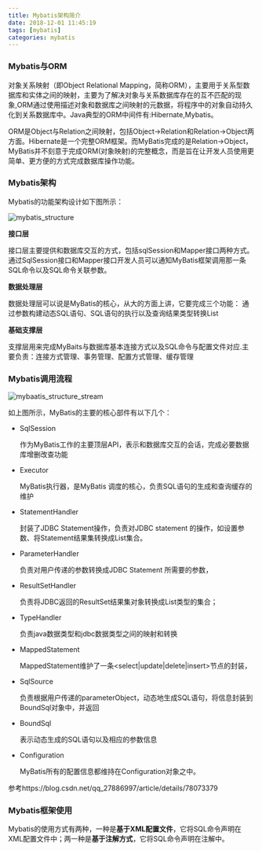 ```yaml
---
title: Mybatis架构简介
date: 2018-12-01 11:45:19
tags: [mybatis]
categories: mybatis
---
```

### Mybatis与ORM

对象关系映射（即Object Relational Mapping，简称ORM），主要用于关系型数据库和实体之间的映射，主要为了解决对象与关系数据库存在的互不匹配的现象,ORM通过使用描述对象和数据库之间映射的元数据，将程序中的对象自动持久化到关系数据库中。Java典型的ORM中间件有:Hibernate,Mybatis。

ORM是Object与Relation之间映射，包括Object->Relation和Relation->Object两方面。Hibernate是一个完整ORM框架。而MyBatis完成的是Relation->Object，MyBatis并不刻意于完成ORM(对象映射)的完整概念，而是旨在让开发人员使用更简单、更方便的方式完成数据库操作功能。

### Mybatis架构

Mybatis的功能架构设计如下图所示：

![mybatis_structure](/images/2018-12/mybatis_structure.png)

**接口层**

接口层主要提供和数据库交互的方式，包括sqlSession和Mapper接口两种方式。通过SqlSession接口和Mapper接口开发人员可以通知MyBatis框架调用那一条SQL命令以及SQL命令关联参数。

**数据处理层**

数据处理层可以说是MyBatis的核心，从大的方面上讲，它要完成三个功能： 通过参数构建动态SQL语句、SQL语句的执行以及查询结果类型转换List

**基础支撑层**

支撑层用来完成MyBaits与数据库基本连接方式以及SQL命令与配置文件对应.主要负责：连接方式管理、事务管理、配置方式管理、缓存管理

### Mybatis调用流程

![mybaatis_structure_stream](/images/2018-12/mybaatis_structure_stream.png)

如上图所示，MyBatis的主要的核心部件有以下几个：

- SqlSession          

  作为MyBatis工作的主要顶层API，表示和数据库交互的会话，完成必要数据库增删改查功能 

- Executor              

  MyBatis执行器，是MyBatis 调度的核心，负责SQL语句的生成和查询缓存的维护

- StatementHandler   

  封装了JDBC Statement操作，负责对JDBC statement 的操作，如设置参数、将Statement结果集转换成List集合。

- ParameterHandler   

  负责对用户传递的参数转换成JDBC Statement 所需要的参数，

- ResultSetHandler     

  负责将JDBC返回的ResultSet结果集对象转换成List类型的集合；

- TypeHandler             

  负责java数据类型和jdbc数据类型之间的映射和转换

- MappedStatement   

  MappedStatement维护了一条<select|update|delete|insert>节点的封装， 

- SqlSource                  

  负责根据用户传递的parameterObject，动态地生成SQL语句，将信息封装到BoundSql对象中，并返回

- BoundSql             

  表示动态生成的SQL语句以及相应的参数信息

- Configuration        

  MyBatis所有的配置信息都维持在Configuration对象之中。

参考https://blog.csdn.net/qq_27886997/article/details/78073379

### Mybatis框架使用

Mybatis的使用方式有两种，一种是**基于XML配置文件**，它将SQL命令声明在XML配置文件中；两一种是**基于注解方式**，它将SQL命令声明在注解中。